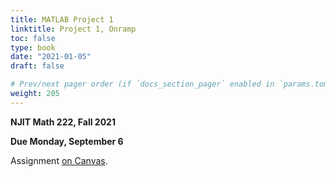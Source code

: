 ```yaml
---
title: MATLAB Project 1
linktitle: Project 1, Onramp
toc: false
type: book
date: "2021-01-05"
draft: false

# Prev/next pager order (if `docs_section_pager` enabled in `params.toml`)
weight: 205
---
```


__NJIT Math 222, Fall 2021__

__Due Monday, September 6__ 

Assignment [on Canvas](https://njit.instructure.com/courses/20209/modules/items/555755).

